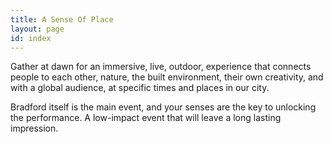 ```yaml
---
title: A Sense Of Place
layout: page
id: index
---
```

Gather at dawn for an immersive, live, outdoor, experience that connects people to each other, nature, the built environment, their own creativity, and with a global audience, at specific times and places in our city.

Bradford itself is the main event, and your senses are the key to unlocking the performance. A low-impact event that will leave a long lasting impression.